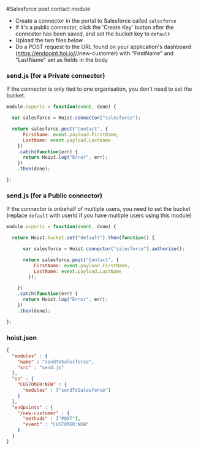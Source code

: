 #Salesforce post contact module

- Create a connector in the portal to Salesforce called  `salesforce`
- If it's a public connector, click the 'Create Key' button after the conncetor has been saved, and set the bucket key to `default`
- Upload the two files below
- Do a POST request to the URL found on your application's dashboard (https://endpoint.hoi.io/<org-slug>/<app-slug>/new-customer) with "FirstName" and "LastName" set as fields in the body

### send.js (for a Private connector)

If the connector is only tied to one organisation, you don't need to set the bucket.

```js
module.exports = function(event, done) {

  var salesforce = Hoist.connector("salesforce");

  return salesforce.post("Contact", {
      FirstName: event.payload.FirstName,
      LastName: event.payload.LastName
    })
    .catch(function(err) {
      return Hoist.log("Error", err);
    })
    .then(done);

};
```

### send.js (for a Public connector)

If the connector is onbehalf of multiple users, you need to set the bucket (replace `default` with userId if you have multiple users using this module)

```js
module.exports = function(event, done) {

  return Hoist.bucket.set("default").then(function() {

      var salesforce = Hoist.connector("salesforce").authorize();

      return salesforce.post("Contact", {
          FirstName: event.payload.FirstName,
          LastName: event.payload.LastName
        });

    })
    .catch(function(err) {
      return Hoist.log("Error", err);
    })
    .then(done);

};
```

### hoist.json

```json
{
  "modules" : {
    "name" : "sendToSalesforce",
    "src" : "send.js"
  },
  "on" : {
    "CUSTOMER:NEW" : {
      "modules" : ["sendToSalesforce"]  
    }
  },
  "endpoints" : {
    "/new-customer" : {
      "methods" : ["POST"],
      "event" : "CUSTOMER:NEW"
    }
  }
}
```